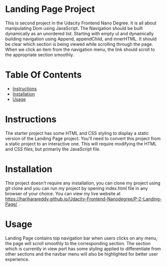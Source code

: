 # Landing Page Project
This is second project in the Udacity Frontend Nano Degree. It is all about manipulating Dom using JavaScript.
The Navigation should be built dynamically as an unordered list. Starting with empty ul and dynamically building navigation using Append, appendChild, and innerHTML.
It should be clear which section is being viewed while scrolling through the page. When we click an item from the navigation menu, the link should scroll to the appropriate section smoothly.
# Table Of Contents
* [Instructions](#instructions)
* [Installation](#installation)
* [Usage](#usage)
# Instructions
The starter project has some HTML and CSS styling to display a static version of the Landing Page project. You'll need to convert this project from a static project to an interactive one. 
This will require modifying the HTML and CSS files, but primarily the JavaScript file.
# Installation
This project doesn't require any installation, you can clone my project using git clone and you can run my project by opening index.html file in any browser of your choice.
You can view my live website at https://hariharareddy.github.io/Udacity-Frontend-Nanodegree/P-2-Landing-Page/ .
# Usage
Landing Page contains top navigation bar when users clicks on any menu, the page will scroll smoothly to the corresponding section. The section which is currently in view port has some styling 
applied to differentiate from other sections and the navbar menu will also be highlighted for better user experience.

